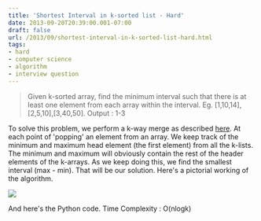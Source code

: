 ```yaml
---
title: 'Shortest Interval in k-sorted list - Hard'
date: 2013-09-20T20:39:00.001-07:00
draft: false
url: /2013/09/shortest-interval-in-k-sorted-list-hard.html
tags: 
- hard
- computer science
- algorithm
- interview question
---
```


> Given k-sorted array, find the minimum interval such that there is at least one element from each array within the interval. Eg. \[1,10,14\],\[2,5,10\],\[3,40,50\]. Output : 1-3

  
To solve this problem, we perform a k-way merge as described [here](http://lostincompilation.blogspot.com/2013/09/merge-k-sorted-lists-medium.html). At each point of 'popping' an element from an array. We keep track of the minimum and maximum head element (the first element) from all the k-lists. The minimum and maximum will obviously contain the rest of the header elements of the k-arrays. As we keep doing this, we find the smallest interval (max - min). That will be our solution. Here's a pictorial working of the algorithm.  
  

[![](http://3.bp.blogspot.com/-8wuQx4DEYng/Uj0RnkbztNI/AAAAAAAACrI/4XRcQTZ7adg/s320/merge.PNG)](http://3.bp.blogspot.com/-8wuQx4DEYng/Uj0RnkbztNI/AAAAAAAACrI/4XRcQTZ7adg/s1600/merge.PNG)

  

And here's the Python code. Time Complexity : O(nlogk)